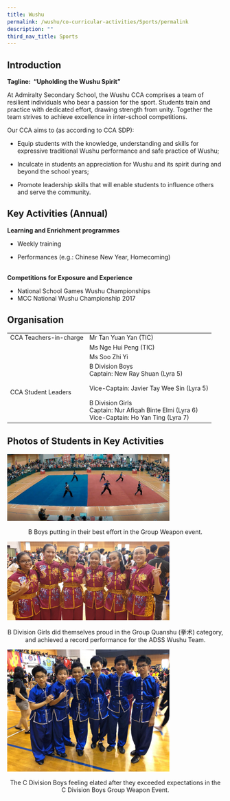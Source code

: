 ```yaml
---
title: Wushu
permalink: /wushu/co-curricular-activities/Sports/permalink
description: ""
third_nav_title: Sports
---
```

Introduction
------------

**Tagline:  “Upholding the Wushu Spirit”**

At Admiralty Secondary School, the Wushu CCA comprises a team of resilient individuals who bear a passion for the sport. Students train and practice with dedicated effort, drawing strength from unity. Together the team strives to achieve excellence in inter-school competitions.

Our CCA aims to (as according to CCA SDP):

* Equip students with the knowledge, understanding and skills for expressive traditional Wushu performance and safe practice of Wushu;

* Inculcate in students an appreciation for Wushu and its spirit during and beyond the school years;

* Promote leadership skills that will enable students to influence others and serve the community.

Key Activities (Annual)
-----------------------

**Learning and Enrichment programmes**  

*   Weekly training  
    
*   Performances (e.g.: Chinese New Year, Homecoming)

                                                             
**Competitions for Exposure and Experience**  

*   National School Games Wushu Championships
*   MCC National Wushu Championship 2017

Organisation
------------

|  |  |
|---|---|
| CCA Teachers-in-charge | Mr Tan Yuan Yan (TIC) |
|   | Ms Nge Hui Peng (TIC) |
|   | Ms Soo Zhi Yi |
| CCA Student Leaders | B Division Boys <br>Captain: New Ray Shuan (Lyra 5)<br><br>Vice-Captain: Javier Tay Wee Sin (Lyra 5)<br><br>B Division Girls<br>Captain: Nur Afiqah Binte Elmi (Lyra 6)<br>Vice-Captain: Ho Yan Ting (Lyra 7) |

Photos of Students in Key Activities
------------------------------------

<img src="/images/w1.jpg"
		 style="width:75%">

<p style="text-align: center;">B Boys putting in their best effort in the Group Weapon event.</p>

<img src="/images/w2.jpg"
		 style="width:75%">

<p style="text-align: center;">B Division Girls did themselves proud in the Group Quanshu (拳术) category, and achieved a record performance for the ADSS Wushu Team.</p>

<img src="/images/w3.jpg"
		 style="width:75%">

<p style="text-align: center;">The C Division Boys feeling elated after they exceeded expectations in the C Division Boys Group Weapon Event.</p>